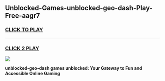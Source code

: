 
## Unblocked-Games-unblocked-geo-dash-Play-Free-aagr7
<h3>
<a href="https://premium76.site?title=unblocked-geo-dash&ref=21A">CLICK TO PLAY</a></h3>
<hr>

<h3>
<a href="https://premium76.site?title=unblocked-geo-dash&ref=21A">CLICK 2 PLAY</a>
  
</h3>

<a href="https://premium76.site?title=unblocked-geo-dash&ref=21A"><img src="https://clearcache.store/games.png"></a>


**unblocked-geo-dash games unblocked: Your Gateway to Fun and Accessible Online Gaming**
